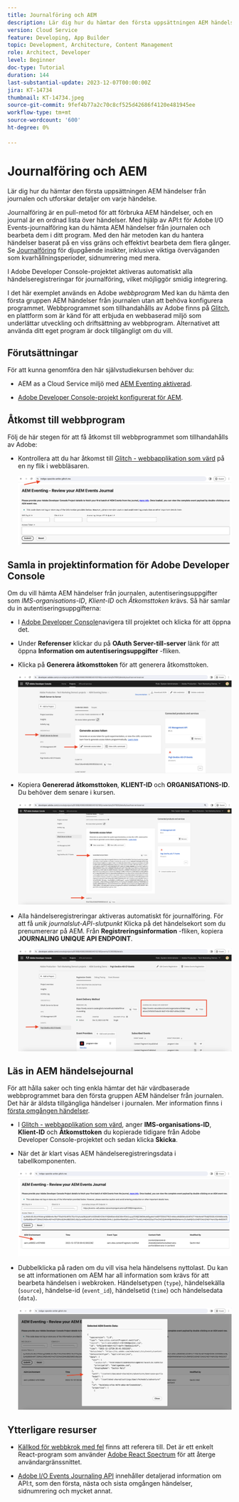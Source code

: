 ```yaml
---
title: Journalföring och AEM
description: Lär dig hur du hämtar den första uppsättningen AEM händelser från journalen och utforskar detaljer om varje händelse.
version: Cloud Service
feature: Developing, App Builder
topic: Development, Architecture, Content Management
role: Architect, Developer
level: Beginner
doc-type: Tutorial
duration: 144
last-substantial-update: 2023-12-07T00:00:00Z
jira: KT-14734
thumbnail: KT-14734.jpeg
source-git-commit: 9fef4b77a2c70c8cf525d42686f4120e481945ee
workflow-type: tm+mt
source-wordcount: '600'
ht-degree: 0%

---
```



# Journalföring och AEM

Lär dig hur du hämtar den första uppsättningen AEM händelser från journalen och utforskar detaljer om varje händelse.

Journalföring är en pull-metod för att förbruka AEM händelser, och en journal är en ordnad lista över händelser. Med hjälp av API:t för Adobe I/O Events-journalföring kan du hämta AEM händelser från journalen och bearbeta dem i ditt program. Med den här metoden kan du hantera händelser baserat på en viss gräns och effektivt bearbeta dem flera gånger. Se [Journalföring](https://developer.adobe.com/events/docs/guides/journaling_intro/) för djupgående insikter, inklusive viktiga överväganden som kvarhållningsperioder, sidnumrering med mera.

I Adobe Developer Console-projektet aktiveras automatiskt alla händelseregistreringar för journalföring, vilket möjliggör smidig integrering.

I det här exemplet används en Adobe _webbprogram_ Med kan du hämta den första gruppen AEM händelser från journalen utan att behöva konfigurera programmet. Webbprogrammet som tillhandahålls av Adobe finns på [Glitch](https://glitch.com/), en plattform som är känd för att erbjuda en webbaserad miljö som underlättar utveckling och driftsättning av webbprogram. Alternativet att använda ditt eget program är dock tillgängligt om du vill.

## Förutsättningar

För att kunna genomföra den här självstudiekursen behöver du:

- AEM as a Cloud Service miljö med [AEM Eventing aktiverad](https://developer.adobe.com/experience-cloud/experience-manager-apis/guides/events/#enable-aem-events-on-your-aem-cloud-service-environment).

- [Adobe Developer Console-projekt konfigurerat för AEM](https://developer.adobe.com/experience-cloud/experience-manager-apis/guides/events/#how-to-subscribe-to-aem-events-in-the-adobe-developer-console).

## Åtkomst till webbprogram

Följ de här stegen för att få åtkomst till webbprogrammet som tillhandahålls av Adobe:

- Kontrollera att du har åtkomst till [Glitch - webbapplikation som värd](https://indigo-speckle-antler.glitch.me/) på en ny flik i webbläsaren.

  ![Glitch - webbapplikation som värd](../assets/examples/journaling/glitch-hosted-web-application.png)

## Samla in projektinformation för Adobe Developer Console

Om du vill hämta AEM händelser från journalen, autentiseringsuppgifter som _IMS-organisations-ID_, _Klient-ID_ och _Åtkomsttoken_ krävs. Så här samlar du in autentiseringsuppgifterna:

- I [Adobe Developer Console](https://developer.adobe.com)navigera till projektet och klicka för att öppna det.

- Under **Referenser** klickar du på **OAuth Server-till-server** länk för att öppna **Information om autentiseringsuppgifter** -fliken.

- Klicka på **Generera åtkomsttoken** för att generera åtkomsttoken.

  ![Adobe Developer Console Project Generera åtkomsttoken](../assets/examples/journaling/adobe-developer-console-project-generate-access-token.png)

- Kopiera **Genererad åtkomsttoken**, **KLIENT-ID** och **ORGANISATIONS-ID**. Du behöver dem senare i kursen.

  ![Kopiera autentiseringsuppgifter för Adobe Developer Console-projekt](../assets/examples/journaling/adobe-developer-console-project-copy-credentials.png)

- Alla händelseregistreringar aktiveras automatiskt för journalföring. För att få _unik journalslut-API-slutpunkt_ Klicka på det händelsekort som du prenumererar på AEM. Från **Registreringsinformation** -fliken, kopiera **JOURNALING UNIQUE API ENDPOINT**.

  ![Adobe Developer Console Project Events-kort](../assets/examples/journaling/adobe-developer-console-project-events-card.png)

## Läs in AEM händelsejournal

För att hålla saker och ting enkla hämtar det här värdbaserade webbprogrammet bara den första gruppen AEM händelser från journalen. Det här är äldsta tillgängliga händelser i journalen. Mer information finns i [första omgången händelser](https://developer.adobe.com/events/docs/guides/api/journaling_api/#fetching-your-first-batch-of-events-from-the-journal).

- I [Glitch - webbapplikation som värd](https://indigo-speckle-antler.glitch.me/), anger **IMS-organisations-ID**, **Klient-ID** och **Åtkomsttoken** du kopierade tidigare från Adobe Developer Console-projektet och sedan klicka **Skicka**.

- När det är klart visas AEM händelseregistreringsdata i tabellkomponenten.

  ![AEM händelseregistreringsdata](../assets/examples/journaling/load-journal.png)

- Dubbelklicka på raden om du vill visa hela händelsens nyttolast. Du kan se att informationen om AEM har all information som krävs för att bearbeta händelsen i webkroken. Händelsetypen (`type`), händelsekälla (`source`), händelse-id (`event_id`), händelsetid (`time`) och händelsedata (`data`).

  ![Slutför AEM](../assets/examples/journaling/complete-journal-data.png)

## Ytterligare resurser

- [Källkod för webbkrok med fel](https://glitch.com/edit/#!/indigo-speckle-antler) finns att referera till. Det är ett enkelt React-program som använder [Adobe React Spectrum](https://react-spectrum.adobe.com/react-spectrum/index.html) för att återge användargränssnittet.

- [Adobe I/O Events Journaling API](https://developer.adobe.com/events/docs/guides/api/journaling_api/) innehåller detaljerad information om API:t, som den första, nästa och sista omgången händelser, sidnumrering och mycket annat.
